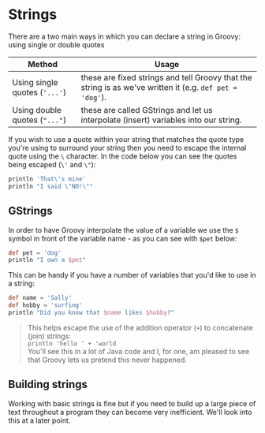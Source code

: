 # Strings

There are a two main ways in which you can declare a string in Groovy: using single or double quotes

| Method | Usage
| ------ | ------	
|Using single quotes (`'...'`)	| these are fixed strings and tell Groovy that the string is as we've written it (e.g. `def pet = 'dog'`). 
|Using double quotes (`"..."`)	| these are called GStrings and let us interpolate (insert) variables into our string.  

If you wish to use a quote within your string that matches the quote type you're using to surround your string then you need to escape the internal quote using the `\` character. In the code below you can see the quotes being escaped (`\'` and `\"`):

```groovy
println 'That\'s mine'
println "I said \"NO!\""
```

## GStrings
In order to have Groovy interpolate the value of a variable we use the `$` symbol in front of the variable name - as you can see with `$pet` below:

```groovy
def pet = 'dog'  
println "I own a $pet"
```

This can be handy if you have a number of variables that you'd like to use in a string:

```groovy
def name = 'Sally'
def hobby = 'surfing'
println "Did you know that $name likes $hobby?"
```

>This helps escape the use of the addition operator (`+`) to concatenate (join) strings: \
>`println 'hello ' + 'world`  \
>You'll see this in a lot of Java code and I, for one, am pleased to see that Groovy lets us pretend this never happened.

## Building strings
Working with basic strings is fine but if you need to build up a large piece of text throughout a program they can become very inefficient. We'll look into this at a later point.
